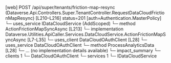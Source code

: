 [web] POST /api/super/tenants/friction-map-resync  (Dataverse.Api.Controllers.Super.TenantController.RequestDataCloudFrictionMapResync)  [L210–L216] status=201 [auth=Authentication.MasterPolicy]
  └─ uses_service IDataCloudService (AddScoped)
    └─ method ActionFrictionMapSyncAsync [L213]
      └─ implementation Dataverse.Utilities.ApiCaller.Services.DataCloudService.ActionFrictionMapSyncAsync [L7-L35]
        └─ uses_client DataCloudOAuthClient [L28]
        └─ uses_service DataCloudOAuthClient
          └─ method ProcessAnalyticsData [L28]
            └─ ... (no implementation details available)
  └─ impact_summary
    └─ clients 1
      └─ DataCloudOAuthClient
    └─ services 1
      └─ IDataCloudService

